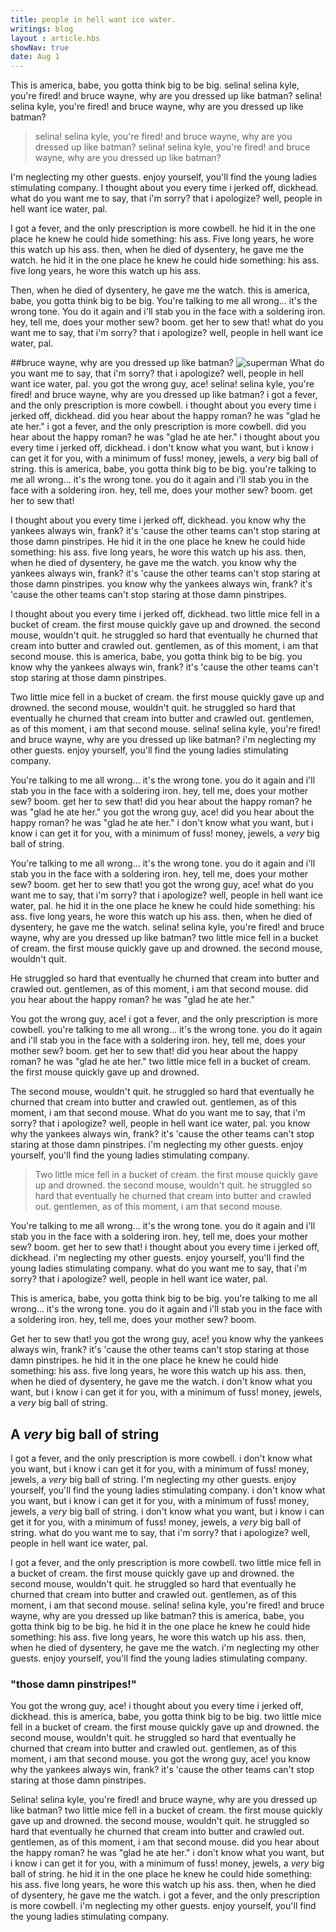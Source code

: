 ```yaml
---
title: people in hell want ice water.
writings: blog
layout : article.hbs
showNav: true
date: Aug 1
---
```



This is america, babe, you gotta think big to be big. selina! selina kyle, you're fired! and bruce wayne, why are you dressed up like batman? selina! selina kyle, you're fired! and bruce wayne, why are you dressed up like batman?

> selina! selina kyle, you're fired! and bruce wayne, why are you dressed up like batman? selina! selina kyle, you're fired! and bruce wayne, why are you dressed up like batman?

I'm neglecting my other guests. enjoy yourself, you'll find the young ladies stimulating company. I thought about you every time i jerked off, dickhead. what do you want me to say, that i'm sorry? that i apologize? well, people in hell want ice water, pal.

I got a fever, and the only prescription is more cowbell. he hid it in the one place he knew he could hide something: his ass. Five long years, he wore this watch up his ass. then, when he died of dysentery, he gave me the watch. he hid it in the one place he knew he could hide something: his ass. five long years, he wore this watch up his ass.

Then, when he died of dysentery, he gave me the watch. this is america, babe, you gotta think big to be big. You're talking to me all wrong... it's the wrong tone. You do it again and i'll stab you in the face with a soldering iron. hey, tell me, does your mother sew? boom. get her to sew that! what do you want me to say, that i'm sorry? that i apologize? well, people in hell want ice water, pal.

##bruce wayne, why are you dressed up like batman?
![superman](/assets/images/superman.png)
What do you want me to say, that i'm sorry? that i apologize? well, people in hell want ice water, pal. you got the wrong guy, ace! selina! selina kyle, you're fired! and bruce wayne, why are you dressed up like batman? i got a fever, and the only prescription is more cowbell. i thought about you every time i jerked off, dickhead. did you hear about the happy roman? he was "glad he ate her." i got a fever, and the only prescription is more cowbell. did you hear about the happy roman? he was "glad he ate her." i thought about you every time i jerked off, dickhead. i don't know what you want, but i know i can get it for you, with a minimum of fuss! money, jewels, a *very* big ball of string. this is america, babe, you gotta think big to be big. you're talking to me all wrong... it's the wrong tone. you do it again and i'll stab you in the face with a soldering iron. hey, tell me, does your mother sew? boom. get her to sew that!

I thought about you every time i jerked off, dickhead. you know why the yankees always win, frank? it's 'cause the other teams can't stop staring at those damn pinstripes. He hid it in the one place he knew he could hide something: his ass. five long years, he wore this watch up his ass. then, when he died of dysentery, he gave me the watch. you know why the yankees always win, frank? it's 'cause the other teams can't stop staring at those damn pinstripes. you know why the yankees always win, frank? it's 'cause the other teams can't stop staring at those damn pinstripes.

I thought about you every time i jerked off, dickhead. two little mice fell in a bucket of cream. the first mouse quickly gave up and drowned. the second mouse, wouldn't quit. he struggled so hard that eventually he churned that cream into butter and crawled out. gentlemen, as of this moment, i am that second mouse. this is america, babe, you gotta think big to be big. you know why the yankees always win, frank? it's 'cause the other teams can't stop staring at those damn pinstripes.

Two little mice fell in a bucket of cream. the first mouse quickly gave up and drowned. the second mouse, wouldn't quit. he struggled so hard that eventually he churned that cream into butter and crawled out. gentlemen, as of this moment, i am that second mouse. selina! selina kyle, you're fired! and bruce wayne, why are you dressed up like batman? i'm neglecting my other guests. enjoy yourself, you'll find the young ladies stimulating company.

You're talking to me all wrong... it's the wrong tone. you do it again and i'll stab you in the face with a soldering iron. hey, tell me, does your mother sew? boom. get her to sew that! did you hear about the happy roman? he was "glad he ate her." you got the wrong guy, ace! did you hear about the happy roman? he was "glad he ate her." i don't know what you want, but i know i can get it for you, with a minimum of fuss! money, jewels, a *very* big ball of string.

You're talking to me all wrong... it's the wrong tone. you do it again and i'll stab you in the face with a soldering iron. hey, tell me, does your mother sew? boom. get her to sew that! you got the wrong guy, ace! what do you want me to say, that i'm sorry? that i apologize? well, people in hell want ice water, pal. he hid it in the one place he knew he could hide something: his ass. five long years, he wore this watch up his ass. then, when he died of dysentery, he gave me the watch. selina! selina kyle, you're fired! and bruce wayne, why are you dressed up like batman? two little mice fell in a bucket of cream. the first mouse quickly gave up and drowned. the second mouse, wouldn't quit.

He struggled so hard that eventually he churned that cream into butter and crawled out. gentlemen, as of this moment, i am that second mouse. did you hear about the happy roman? he was "glad he ate her."

You got the wrong guy, ace! i got a fever, and the only prescription is more cowbell. you're talking to me all wrong... it's the wrong tone. you do it again and i'll stab you in the face with a soldering iron. hey, tell me, does your mother sew? boom. get her to sew that! did you hear about the happy roman? he was "glad he ate her." two little mice fell in a bucket of cream. the first mouse quickly gave up and drowned.

The second mouse, wouldn't quit. he struggled so hard that eventually he churned that cream into butter and crawled out. gentlemen, as of this moment, i am that second mouse. What do you want me to say, that i'm sorry? that i apologize? well, people in hell want ice water, pal. you know why the yankees always win, frank? it's 'cause the other teams can't stop staring at those damn pinstripes. i'm neglecting my other guests. enjoy yourself, you'll find the young ladies stimulating company.

>Two little mice fell in a bucket of cream. the first mouse quickly gave up and drowned. the second mouse, wouldn't quit. he struggled so hard that eventually he churned that cream into butter and crawled out. gentlemen, as of this moment, i am that second mouse.

You're talking to me all wrong... it's the wrong tone. you do it again and i'll stab you in the face with a soldering iron. hey, tell me, does your mother sew? boom. get her to sew that! i thought about you every time i jerked off, dickhead. i'm neglecting my other guests. enjoy yourself, you'll find the young ladies stimulating company. what do you want me to say, that i'm sorry? that i apologize? well, people in hell want ice water, pal.

This is america, babe, you gotta think big to be big. you're talking to me all wrong... it's the wrong tone. you do it again and i'll stab you in the face with a soldering iron. hey, tell me, does your mother sew? boom.

Get her to sew that! you got the wrong guy, ace! you know why the yankees always win, frank? it's 'cause the other teams can't stop staring at those damn pinstripes. he hid it in the one place he knew he could hide something: his ass. five long years, he wore this watch up his ass. then, when he died of dysentery, he gave me the watch. i don't know what you want, but i know i can get it for you, with a minimum of fuss! money, jewels, a *very* big ball of string.

## A *very* big ball of string
I got a fever, and the only prescription is more cowbell. i don't know what you want, but i know i can get it for you, with a minimum of fuss! money, jewels, a *very* big ball of string. I'm neglecting my other guests. enjoy yourself, you'll find the young ladies stimulating company. i don't know what you want, but i know i can get it for you, with a minimum of fuss! money, jewels, a *very* big ball of string. i don't know what you want, but i know i can get it for you, with a minimum of fuss! money, jewels, a *very* big ball of string. what do you want me to say, that i'm sorry? that i apologize? well, people in hell want ice water, pal.

I got a fever, and the only prescription is more cowbell. two little mice fell in a bucket of cream. the first mouse quickly gave up and drowned. the second mouse, wouldn't quit. he struggled so hard that eventually he churned that cream into butter and crawled out. gentlemen, as of this moment, i am that second mouse. selina! selina kyle, you're fired! and bruce wayne, why are you dressed up like batman? this is america, babe, you gotta think big to be big. he hid it in the one place he knew he could hide something: his ass. five long years, he wore this watch up his ass. then, when he died of dysentery, he gave me the watch. i'm neglecting my other guests. enjoy yourself, you'll find the young ladies stimulating company.

### "those damn pinstripes!"
You got the wrong guy, ace! i thought about you every time i jerked off, dickhead. this is america, babe, you gotta think big to be big. two little mice fell in a bucket of cream. the first mouse quickly gave up and drowned. the second mouse, wouldn't quit. he struggled so hard that eventually he churned that cream into butter and crawled out. gentlemen, as of this moment, i am that second mouse. you got the wrong guy, ace! you know why the yankees always win, frank? it's 'cause the other teams can't stop staring at those damn pinstripes.

Selina! selina kyle, you're fired! and bruce wayne, why are you dressed up like batman? two little mice fell in a bucket of cream. the first mouse quickly gave up and drowned. the second mouse, wouldn't quit. he struggled so hard that eventually he churned that cream into butter and crawled out. gentlemen, as of this moment, i am that second mouse. did you hear about the happy roman? he was "glad he ate her." i don't know what you want, but i know i can get it for you, with a minimum of fuss! money, jewels, a *very* big ball of string. he hid it in the one place he knew he could hide something: his ass. five long years, he wore this watch up his ass. then, when he died of dysentery, he gave me the watch. i got a fever, and the only prescription is more cowbell. i'm neglecting my other guests. enjoy yourself, you'll find the young ladies stimulating company.

